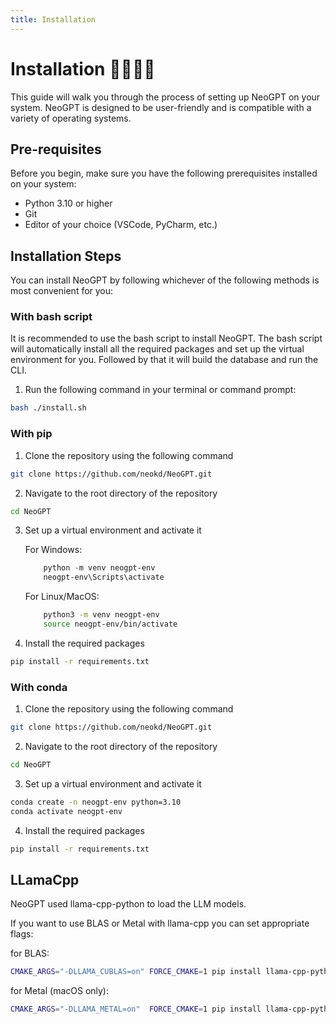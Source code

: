 ```yaml
---
title: Installation
---
```


# __Installation__ 🧑‍💻👩‍💻
 
This guide will walk you through the process of setting up NeoGPT on your system. NeoGPT is designed to be user-friendly and is compatible with a variety of operating systems.



## __Pre-requisites__
Before you begin, make sure you have the following prerequisites installed on your system:

- Python 3.10 or higher 
- Git 
- Editor of your choice (VSCode, PyCharm, etc.)

## Installation Steps

You can install NeoGPT by following whichever of the following methods is most convenient for you:

### With bash script

It is recommended to use the bash script to install NeoGPT. The bash script will automatically install all the required packages and set up the virtual environment for you. Followed by that it will build the database and run the CLI.

1. Run the following command in your terminal or command prompt:
```bash title="Terminal"
bash ./install.sh
```
 
### With pip 

1. Clone the repository using the following command 
```bash title="Terminal"
git clone https://github.com/neokd/NeoGPT.git
```

2. Navigate to the root directory of the repository
```bash title="Terminal"
cd NeoGPT
```

3. Set up a virtual environment and activate it

    For Windows:
    ```powershell title="Terminal"
        python -m venv neogpt-env
        neogpt-env\Scripts\activate
    ```
    For Linux/MacOS:

    ```bash title="Terminal"
        python3 -m venv neogpt-env
        source neogpt-env/bin/activate
    ```

4. Install the required packages
```bash title="Terminal"
pip install -r requirements.txt
```

### With conda

1. Clone the repository using the following command 
```bash title="Terminal"
git clone https://github.com/neokd/NeoGPT.git
```

2. Navigate to the root directory of the repository
```bash title="Terminal"
cd NeoGPT
```

3. Set up a virtual environment and activate it
```bash title="Terminal"
conda create -n neogpt-env python=3.10
conda activate neogpt-env
```

4. Install the required packages
```bash title="Terminal"
pip install -r requirements.txt
```


## LLamaCpp

NeoGPT used llama-cpp-python to load the LLM models.

If you want to use BLAS or Metal with llama-cpp you can set appropriate flags:

for BLAS:

```bash title="Terminal"
CMAKE_ARGS="-DLLAMA_CUBLAS=on" FORCE_CMAKE=1 pip install llama-cpp-python==0.2.11 
```

for Metal (macOS only):

```bash title="Terminal"
CMAKE_ARGS="-DLLAMA_METAL=on"  FORCE_CMAKE=1 pip install llama-cpp-python==0.2.11 --no-cache-dir
```



